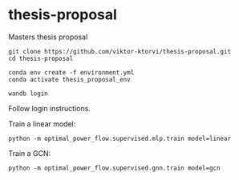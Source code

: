 # thesis-proposal

Masters thesis proposal

```
git clone https://github.com/viktor-ktorvi/thesis-proposal.git
cd thesis-proposal

conda env create -f environment.yml
conda activate thesis_proposal_env

wandb login
```

Follow login instructions.

Train a linear model:

```
python -m optimal_power_flow.supervised.mlp.train model=linear
```

Train a GCN:

```
python -m optimal_power_flow.supervised.gnn.train model=gcn
```
